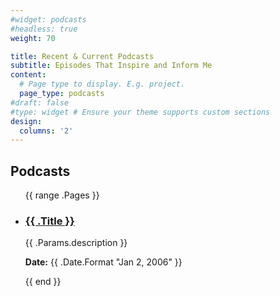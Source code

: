 ```yaml
---
#widget: podcasts
#headless: true
weight: 70

title: Recent & Current Podcasts
subtitle: Episodes That Inspire and Inform Me
content:
  # Page type to display. E.g. project.
  page_type: podcasts
#draft: false
#type: widget # Ensure your theme supports custom sections
design:
  columns: '2'
---
```



<div class="podcasts-section">
  <h2>Podcasts</h2>
  <ul>
    {{ range .Pages }}
    <li>
      <h3><a href="{{ .Params.link }}" target="_blank">{{ .Title }}</a></h3>
      <p>{{ .Params.description }}</p>
      <p><strong>Date:</strong> {{ .Date.Format "Jan 2, 2006" }}</p>
    </li>
    {{ end }}
  </ul>
</div>
